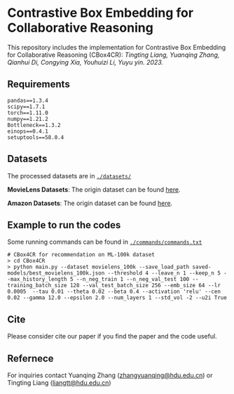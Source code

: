 # Contrastive Box Embedding for Collaborative Reasoning

This repository includes the implementation for Contrastive Box Embedding for Collaborative Reasoning (CBox4CR):
*Tingting Liang, Yuanqing Zhang, Qianhui Di, Congying Xia, Youhuizi Li, Yuyu yin. 2023.*

## Requirements
```
pandas==1.3.4
scipy==1.7.1
torch==1.11.0
numpy==1.21.2
Bottleneck==1.3.2
einops==0.4.1
setuptools==58.0.4
```

## Datasets

The processed datasets are in  [`./datasets/`](https://github.com/crazyfat/Cbox4cr/tree/main/datasets/)

**MovieLens Datasets**: The origin dataset can be found [here](https://grouplens.org/datasets/movielens/). 

**Amazon Datasets**: The origin dataset can be found [here](http://jmcauley.ucsd.edu/data/amazon/). 

    

## Example to run the codes

Some running commands can be found in [`./commands/commands.txt`](https://github.com/crazyfat/Cbox4cr/tree/main/commands/)

```
# CBox4CR for recommendation on ML-100k dataset
> cd CBox4CR
> python main.py --dataset movielens_100k --save_load_path saved-models/best_movielens_100k.json --threshold 4 --leave_n 1 --keep_n 5 --max_history_length 5 --n_neg_train 1 --n_neg_val_test 100 --training_batch_size 128 --val_test_batch_size 256 --emb_size 64 --lr 0.0005  --tau 0.01 --theta 0.02 --beta 0.4 --activation 'relu' --cen 0.02 --gamma 12.0 --epsilon 2.0 --num_layers 1 --std_vol -2 --u2i True
```
## Cite
Please consider cite our paper if you find the paper and the code useful.


## Refernece

For inquiries contact Yuanqing Zhang (zhangyuanqing@hdu.edu.cn) or Tingting Liang (liangtt@hdu.edu.cn)

